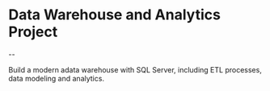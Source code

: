 # Data Warehouse and Analytics Project
--

Build a modern adata warehouse with SQL Server, including ETL processes, data modeling and analytics.
